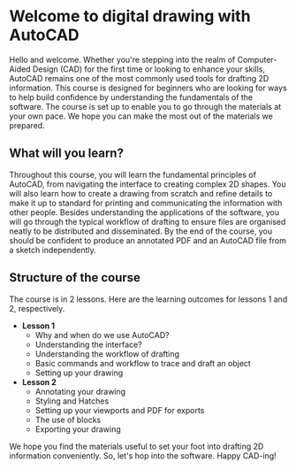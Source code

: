 # Welcome to digital drawing with AutoCAD

Hello and welcome. Whether you're stepping into the realm of Computer-Aided Design (CAD) for the first time or looking to enhance your skills, AutoCAD remains one of the most commonly used tools for drafting 2D information. This course is designed for beginners who are looking for ways to help build confidence by understanding the fundamentals of the software. The course is set up to enable you to go through the materials at your own pace. We hope you can make the most out of the materials we prepared.

## What will you learn?
Throughout this course, you will learn the fundamental principles of AutoCAD, from navigating the interface to creating complex 2D shapes. You will also learn how to create a drawing from scratch and refine details to make it up to standard for printing and communicating the information with other people. Besides understanding the applications of the software, you will go through the typical workflow of drafting to ensure files are organised neatly to be distributed and disseminated. By the end of the course, you should be confident to produce an annotated PDF and an AutoCAD file from a sketch independently. 

## Structure of the course
The course is in 2 lessons. Here are the learning outcomes for lessons 1 and 2, respectively.
* __Lesson 1__
    + Why and when do we use AutoCAD?
    + Understanding the interface?
    + Understanding the workflow of drafting
    + Basic commands and workflow to trace and draft an object
    + Setting up your drawing
* __Lesson 2__
    + Annotating your drawing
    + Styling and Hatches
    + Setting up your viewports and PDF for exports
    + The use of blocks
    + Exporting your drawing

We hope you find the materials useful to set your foot into drafting 2D information conveniently. So, let's hop into the software. Happy CAD-ing!
